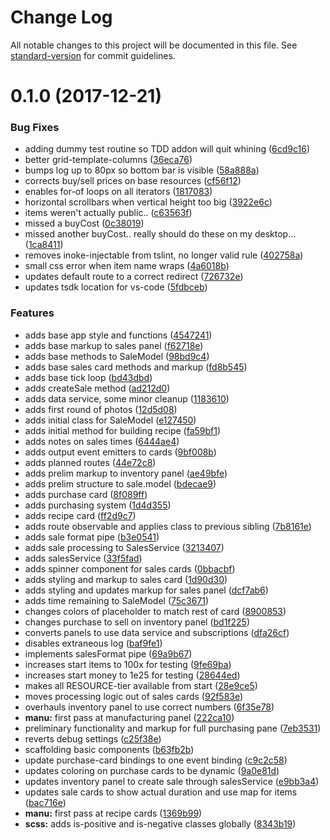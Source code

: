 # Change Log

All notable changes to this project will be documented in this file. See [standard-version](https://github.com/conventional-changelog/standard-version) for commit guidelines.

<a name="0.1.0"></a>
# 0.1.0 (2017-12-21)


### Bug Fixes

* adding dummy test routine so TDD addon will quit whining ([6cd9c16](https://github.com/HeinousTugboat/the-factory-knockoff/commit/6cd9c16))
* better grid-template-columns ([36eca76](https://github.com/HeinousTugboat/the-factory-knockoff/commit/36eca76))
* bumps log up to 80px so bottom bar is visible ([58a888a](https://github.com/HeinousTugboat/the-factory-knockoff/commit/58a888a))
* corrects buy/sell prices on base resources ([cf56f12](https://github.com/HeinousTugboat/the-factory-knockoff/commit/cf56f12))
* enables for-of loops on all iterators ([1817083](https://github.com/HeinousTugboat/the-factory-knockoff/commit/1817083))
* horizontal scrollbars when vertical height too big ([3922e6c](https://github.com/HeinousTugboat/the-factory-knockoff/commit/3922e6c))
* items weren't actually public.. ([c63563f](https://github.com/HeinousTugboat/the-factory-knockoff/commit/c63563f))
* missed a buyCost ([0c38019](https://github.com/HeinousTugboat/the-factory-knockoff/commit/0c38019))
* missed another buyCost.. really should do these on my desktop... ([1ca8411](https://github.com/HeinousTugboat/the-factory-knockoff/commit/1ca8411))
* removes inoke-injectable from tslint, no longer valid rule ([402758a](https://github.com/HeinousTugboat/the-factory-knockoff/commit/402758a))
* small css error when item name wraps ([4a6018b](https://github.com/HeinousTugboat/the-factory-knockoff/commit/4a6018b))
* updates default route to a correct redirect ([726732e](https://github.com/HeinousTugboat/the-factory-knockoff/commit/726732e))
* updates tsdk location for vs-code ([5fdbceb](https://github.com/HeinousTugboat/the-factory-knockoff/commit/5fdbceb))


### Features

* adds base app style and functions ([4547241](https://github.com/HeinousTugboat/the-factory-knockoff/commit/4547241))
* adds base markup to sales panel ([f62718e](https://github.com/HeinousTugboat/the-factory-knockoff/commit/f62718e))
* adds base methods to SaleModel ([98bd9c4](https://github.com/HeinousTugboat/the-factory-knockoff/commit/98bd9c4))
* adds base sales card methods and markup ([fd8b545](https://github.com/HeinousTugboat/the-factory-knockoff/commit/fd8b545))
* adds base tick loop ([bd43dbd](https://github.com/HeinousTugboat/the-factory-knockoff/commit/bd43dbd))
* adds createSale method ([ad212d0](https://github.com/HeinousTugboat/the-factory-knockoff/commit/ad212d0))
* adds data service, some minor cleanup ([1183610](https://github.com/HeinousTugboat/the-factory-knockoff/commit/1183610))
* adds first round of photos ([12d5d08](https://github.com/HeinousTugboat/the-factory-knockoff/commit/12d5d08))
* adds initial class for SaleModel ([e127450](https://github.com/HeinousTugboat/the-factory-knockoff/commit/e127450))
* adds initial method for building recipe ([fa59bf1](https://github.com/HeinousTugboat/the-factory-knockoff/commit/fa59bf1))
* adds notes on sales times ([6444ae4](https://github.com/HeinousTugboat/the-factory-knockoff/commit/6444ae4))
* adds output event emitters to cards ([9bf008b](https://github.com/HeinousTugboat/the-factory-knockoff/commit/9bf008b))
* adds planned routes ([44e72c8](https://github.com/HeinousTugboat/the-factory-knockoff/commit/44e72c8))
* adds prelim markup to inventory panel ([ae49bfe](https://github.com/HeinousTugboat/the-factory-knockoff/commit/ae49bfe))
* adds prelim structure to sale.model ([bdecae9](https://github.com/HeinousTugboat/the-factory-knockoff/commit/bdecae9))
* adds purchase card ([8f089ff](https://github.com/HeinousTugboat/the-factory-knockoff/commit/8f089ff))
* adds purchasing system ([1d4d355](https://github.com/HeinousTugboat/the-factory-knockoff/commit/1d4d355))
* adds recipe card ([ff2d9c7](https://github.com/HeinousTugboat/the-factory-knockoff/commit/ff2d9c7))
* adds route observable and applies class to previous sibling ([7b8161e](https://github.com/HeinousTugboat/the-factory-knockoff/commit/7b8161e))
* adds sale format pipe ([b3e0541](https://github.com/HeinousTugboat/the-factory-knockoff/commit/b3e0541))
* adds sale processing to SalesService ([3213407](https://github.com/HeinousTugboat/the-factory-knockoff/commit/3213407))
* adds salesService ([33f5fad](https://github.com/HeinousTugboat/the-factory-knockoff/commit/33f5fad))
* adds spinner component for sales cards ([0bbacbf](https://github.com/HeinousTugboat/the-factory-knockoff/commit/0bbacbf))
* adds styling and markup to sales card ([1d90d30](https://github.com/HeinousTugboat/the-factory-knockoff/commit/1d90d30))
* adds styling and updates markup for sales panel ([dcf7ab6](https://github.com/HeinousTugboat/the-factory-knockoff/commit/dcf7ab6))
* adds time remaining to SaleModel ([75c3671](https://github.com/HeinousTugboat/the-factory-knockoff/commit/75c3671))
* changes colors of placeholder to match rest of card ([8900853](https://github.com/HeinousTugboat/the-factory-knockoff/commit/8900853))
* changes purchase to sell on inventory panel ([bd1f225](https://github.com/HeinousTugboat/the-factory-knockoff/commit/bd1f225))
* converts panels to use data service and subscriptions ([dfa26cf](https://github.com/HeinousTugboat/the-factory-knockoff/commit/dfa26cf))
* disables extraneous log ([baf9fe1](https://github.com/HeinousTugboat/the-factory-knockoff/commit/baf9fe1))
* implements salesFormat pipe ([69a9b67](https://github.com/HeinousTugboat/the-factory-knockoff/commit/69a9b67))
* increases start items to 100x for testing ([9fe69ba](https://github.com/HeinousTugboat/the-factory-knockoff/commit/9fe69ba))
* increases start money to 1e25 for testing ([28644ed](https://github.com/HeinousTugboat/the-factory-knockoff/commit/28644ed))
* makes all RESOURCE-tier available from start ([28e9ce5](https://github.com/HeinousTugboat/the-factory-knockoff/commit/28e9ce5))
* moves processing logic out of sales cards ([92f583e](https://github.com/HeinousTugboat/the-factory-knockoff/commit/92f583e))
* overhauls inventory panel to use correct numbers ([6f35e78](https://github.com/HeinousTugboat/the-factory-knockoff/commit/6f35e78))
* **manu:** first pass at manufacturing panel ([222ca10](https://github.com/HeinousTugboat/the-factory-knockoff/commit/222ca10))
* preliminary functionality and markup for full purchasing pane ([7eb3531](https://github.com/HeinousTugboat/the-factory-knockoff/commit/7eb3531))
* reverts debug settings ([c25f38e](https://github.com/HeinousTugboat/the-factory-knockoff/commit/c25f38e))
* scaffolding basic components ([b63fb2b](https://github.com/HeinousTugboat/the-factory-knockoff/commit/b63fb2b))
* update purchase-card bindings to one event binding ([c9c2c58](https://github.com/HeinousTugboat/the-factory-knockoff/commit/c9c2c58))
* updates coloring on purchase cards to be dynamic ([9a0e81d](https://github.com/HeinousTugboat/the-factory-knockoff/commit/9a0e81d))
* updates inventory panel to create sale through salesService ([e9bb3a4](https://github.com/HeinousTugboat/the-factory-knockoff/commit/e9bb3a4))
* updates sale cards to show actual duration and use map for items ([bac716e](https://github.com/HeinousTugboat/the-factory-knockoff/commit/bac716e))
* **manu:** first pass at recipe cards ([1369b99](https://github.com/HeinousTugboat/the-factory-knockoff/commit/1369b99))
* **scss:** adds is-positive and is-negative classes globally ([8343b19](https://github.com/HeinousTugboat/the-factory-knockoff/commit/8343b19))
